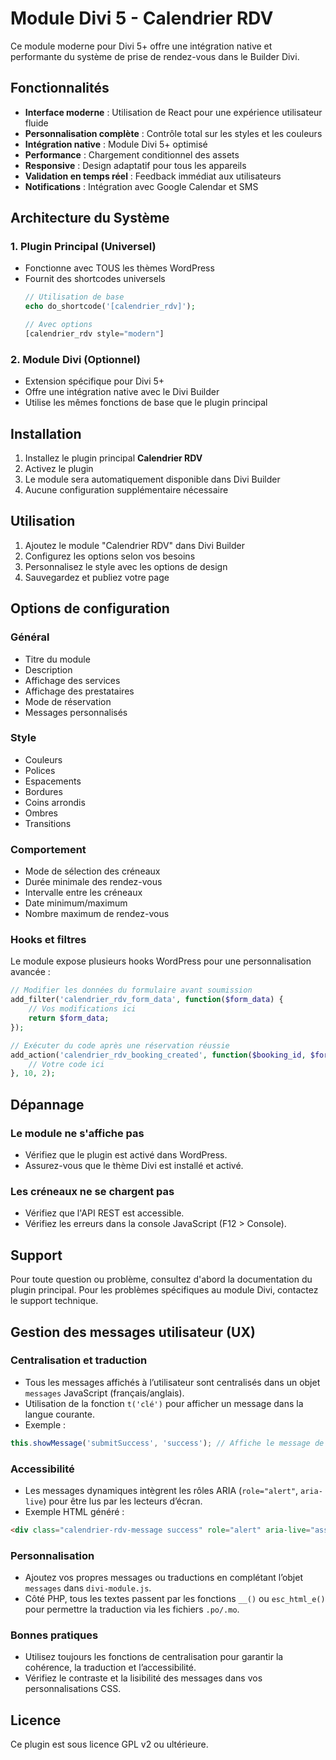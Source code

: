 # Module Divi 5 - Calendrier RDV

Ce module moderne pour Divi 5+ offre une intégration native et performante du système de prise de rendez-vous dans le Builder Divi.

## Fonctionnalités

- **Interface moderne** : Utilisation de React pour une expérience utilisateur fluide
- **Personnalisation complète** : Contrôle total sur les styles et les couleurs
- **Intégration native** : Module Divi 5+ optimisé
- **Performance** : Chargement conditionnel des assets
- **Responsive** : Design adaptatif pour tous les appareils
- **Validation en temps réel** : Feedback immédiat aux utilisateurs
- **Notifications** : Intégration avec Google Calendar et SMS

## Architecture du Système

### 1. Plugin Principal (Universel)
- Fonctionne avec TOUS les thèmes WordPress
- Fournit des shortcodes universels
  ```php
  // Utilisation de base
  echo do_shortcode('[calendrier_rdv]');
  
  // Avec options
  [calendrier_rdv style="modern"]
  ```

### 2. Module Divi (Optionnel)
- Extension spécifique pour Divi 5+
- Offre une intégration native avec le Divi Builder
- Utilise les mêmes fonctions de base que le plugin principal

## Installation

1. Installez le plugin principal **Calendrier RDV**
2. Activez le plugin
3. Le module sera automatiquement disponible dans Divi Builder
4. Aucune configuration supplémentaire nécessaire


## Utilisation

1. Ajoutez le module "Calendrier RDV" dans Divi Builder
2. Configurez les options selon vos besoins
3. Personnalisez le style avec les options de design
4. Sauvegardez et publiez votre page

## Options de configuration

### Général
- Titre du module
- Description
- Affichage des services
- Affichage des prestataires
- Mode de réservation
- Messages personnalisés

### Style
- Couleurs
- Polices
- Espacements
- Bordures
- Coins arrondis
- Ombres
- Transitions

### Comportement
- Mode de sélection des créneaux
- Durée minimale des rendez-vous
- Intervalle entre les créneaux
- Date minimum/maximum
- Nombre maximum de rendez-vous


### Hooks et filtres

Le module expose plusieurs hooks WordPress pour une personnalisation avancée :

```php
// Modifier les données du formulaire avant soumission
add_filter('calendrier_rdv_form_data', function($form_data) {
    // Vos modifications ici
    return $form_data;
});

// Exécuter du code après une réservation réussie
add_action('calendrier_rdv_booking_created', function($booking_id, $form_data) {
    // Votre code ici
}, 10, 2);
```

## Dépannage

### Le module ne s'affiche pas
- Vérifiez que le plugin est activé dans WordPress.
- Assurez-vous que le thème Divi est installé et activé.

### Les créneaux ne se chargent pas
- Vérifiez que l'API REST est accessible.
- Vérifiez les erreurs dans la console JavaScript (F12 > Console).

## Support

Pour toute question ou problème, consultez d'abord la documentation du plugin principal. Pour les problèmes spécifiques au module Divi, contactez le support technique.

## Gestion des messages utilisateur (UX)

### Centralisation et traduction
- Tous les messages affichés à l’utilisateur sont centralisés dans un objet `messages` JavaScript (français/anglais).
- Utilisation de la fonction `t('clé')` pour afficher un message dans la langue courante.
- Exemple :

```js
this.showMessage('submitSuccess', 'success'); // Affiche le message de succès traduit
```

### Accessibilité
- Les messages dynamiques intègrent les rôles ARIA (`role="alert"`, `aria-live`) pour être lus par les lecteurs d’écran.
- Exemple HTML généré :

```html
<div class="calendrier-rdv-message success" role="alert" aria-live="assertive">Votre rendez-vous a bien été enregistré !</div>
```

### Personnalisation
- Ajoutez vos propres messages ou traductions en complétant l’objet `messages` dans `divi-module.js`.
- Côté PHP, tous les textes passent par les fonctions `__()` ou `esc_html_e()` pour permettre la traduction via les fichiers `.po/.mo`.

### Bonnes pratiques
- Utilisez toujours les fonctions de centralisation pour garantir la cohérence, la traduction et l’accessibilité.
- Vérifiez le contraste et la lisibilité des messages dans vos personnalisations CSS.

## Licence

Ce plugin est sous licence GPL v2 ou ultérieure.

